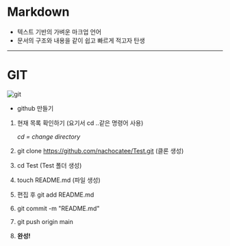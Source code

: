 # Markdown
- 텍스트 기반의 가벼운 마크업 언어
- 문서의 구조와 내용을 같이 쉽고 빠르게 적고자 탄생

---

# GIT
  ![git](https://velog.velcdn.com/images/crosstar1228/post/969185d2-d80f-41cc-b234-f5fb71f1304e/image.png)
  
  - github 만들기
  1. 현재 목록 확인하기 (요기서 cd ..같은 명령어 사용)
   
      *cd = change directory*

  2. git clone https://github.com/nachocatee/Test.git (클론 생성)
  3. cd Test (Test 폴더 생성)
  4. touch README.md (파일 생성)
  5. 편집 후 git add README.md
  6. git commit -m "README.md"
  7. git push origin main
  8. **완성!**